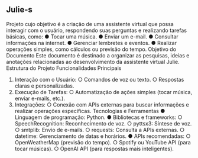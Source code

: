 ## Julie-s
Projeto cujo objetivo é a criação de uma assistente virtual que possa interagir com o
usuário, respondendo suas perguntas e realizando tarefas básicas, como:
● Tocar uma música.
● Enviar um e-mail.
● Consultar informações na internet.
● Gerenciar lembretes e eventos.
● Realizar operações simples, como cálculos ou previsão do tempo.
Objetivo do Documento
Este documento é destinado a organizar as pesquisas, ideias e anotações
relacionadas ao desenvolvimento da assistente virtual Julie.
Estrutura do Projeto
Funcionalidades Principais
1. Interação com o Usuário:
○ Comandos de voz ou texto.
○ Respostas claras e personalizadas.
2. Execução de Tarefas:
○ Automatização de ações simples (tocar música, enviar e-mails, etc.).
3. Integrações:
○ Conexão com APIs externas para buscar informações e realizar
operações específicas.
Tecnologias e Ferramentas
● Linguagem de programação: Python.
● Bibliotecas e frameworks:
○ SpeechRecognition: Reconhecimento de voz.
○ pyttsx3: Síntese de voz.
○ smtplib: Envio de e-mails.
○ requests: Consulta a APIs externas.
○ datetime: Gerenciamento de datas e horários.
● APIs recomendadas:
○ OpenWeatherMap (previsão do tempo).
○ Spotify ou YouTube API (para tocar músicas).
○ OpenAI API (para respostas mais inteligentes).
